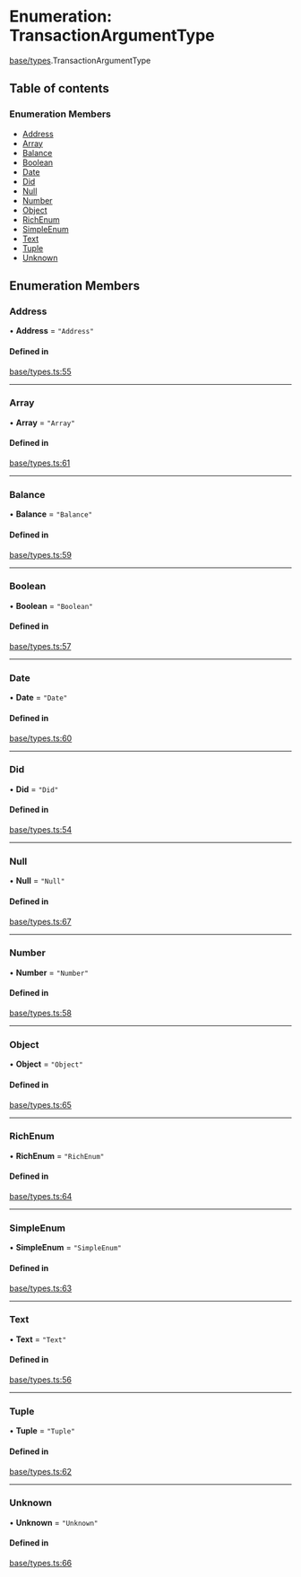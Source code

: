 # Enumeration: TransactionArgumentType

[base/types](../wiki/base.types).TransactionArgumentType

## Table of contents

### Enumeration Members

- [Address](../wiki/base.types.TransactionArgumentType#address)
- [Array](../wiki/base.types.TransactionArgumentType#array)
- [Balance](../wiki/base.types.TransactionArgumentType#balance)
- [Boolean](../wiki/base.types.TransactionArgumentType#boolean)
- [Date](../wiki/base.types.TransactionArgumentType#date)
- [Did](../wiki/base.types.TransactionArgumentType#did)
- [Null](../wiki/base.types.TransactionArgumentType#null)
- [Number](../wiki/base.types.TransactionArgumentType#number)
- [Object](../wiki/base.types.TransactionArgumentType#object)
- [RichEnum](../wiki/base.types.TransactionArgumentType#richenum)
- [SimpleEnum](../wiki/base.types.TransactionArgumentType#simpleenum)
- [Text](../wiki/base.types.TransactionArgumentType#text)
- [Tuple](../wiki/base.types.TransactionArgumentType#tuple)
- [Unknown](../wiki/base.types.TransactionArgumentType#unknown)

## Enumeration Members

### Address

• **Address** = ``"Address"``

#### Defined in

[base/types.ts:55](https://github.com/PolymeshAssociation/polymesh-sdk/blob/f8a937f04/src/base/types.ts#L55)

___

### Array

• **Array** = ``"Array"``

#### Defined in

[base/types.ts:61](https://github.com/PolymeshAssociation/polymesh-sdk/blob/f8a937f04/src/base/types.ts#L61)

___

### Balance

• **Balance** = ``"Balance"``

#### Defined in

[base/types.ts:59](https://github.com/PolymeshAssociation/polymesh-sdk/blob/f8a937f04/src/base/types.ts#L59)

___

### Boolean

• **Boolean** = ``"Boolean"``

#### Defined in

[base/types.ts:57](https://github.com/PolymeshAssociation/polymesh-sdk/blob/f8a937f04/src/base/types.ts#L57)

___

### Date

• **Date** = ``"Date"``

#### Defined in

[base/types.ts:60](https://github.com/PolymeshAssociation/polymesh-sdk/blob/f8a937f04/src/base/types.ts#L60)

___

### Did

• **Did** = ``"Did"``

#### Defined in

[base/types.ts:54](https://github.com/PolymeshAssociation/polymesh-sdk/blob/f8a937f04/src/base/types.ts#L54)

___

### Null

• **Null** = ``"Null"``

#### Defined in

[base/types.ts:67](https://github.com/PolymeshAssociation/polymesh-sdk/blob/f8a937f04/src/base/types.ts#L67)

___

### Number

• **Number** = ``"Number"``

#### Defined in

[base/types.ts:58](https://github.com/PolymeshAssociation/polymesh-sdk/blob/f8a937f04/src/base/types.ts#L58)

___

### Object

• **Object** = ``"Object"``

#### Defined in

[base/types.ts:65](https://github.com/PolymeshAssociation/polymesh-sdk/blob/f8a937f04/src/base/types.ts#L65)

___

### RichEnum

• **RichEnum** = ``"RichEnum"``

#### Defined in

[base/types.ts:64](https://github.com/PolymeshAssociation/polymesh-sdk/blob/f8a937f04/src/base/types.ts#L64)

___

### SimpleEnum

• **SimpleEnum** = ``"SimpleEnum"``

#### Defined in

[base/types.ts:63](https://github.com/PolymeshAssociation/polymesh-sdk/blob/f8a937f04/src/base/types.ts#L63)

___

### Text

• **Text** = ``"Text"``

#### Defined in

[base/types.ts:56](https://github.com/PolymeshAssociation/polymesh-sdk/blob/f8a937f04/src/base/types.ts#L56)

___

### Tuple

• **Tuple** = ``"Tuple"``

#### Defined in

[base/types.ts:62](https://github.com/PolymeshAssociation/polymesh-sdk/blob/f8a937f04/src/base/types.ts#L62)

___

### Unknown

• **Unknown** = ``"Unknown"``

#### Defined in

[base/types.ts:66](https://github.com/PolymeshAssociation/polymesh-sdk/blob/f8a937f04/src/base/types.ts#L66)
